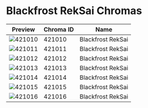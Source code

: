 # Blackfrost RekSai Chromas



| Preview | Chroma ID | Name |
|---------|-----------|------|
| ![421010](https://raw.communitydragon.org/latest/plugins/rcp-be-lol-game-data/global/default/v1/champion-chroma-images/421/421010.png) | 421010 | Blackfrost RekSai |
| ![421011](https://raw.communitydragon.org/latest/plugins/rcp-be-lol-game-data/global/default/v1/champion-chroma-images/421/421011.png) | 421011 | Blackfrost RekSai |
| ![421012](https://raw.communitydragon.org/latest/plugins/rcp-be-lol-game-data/global/default/v1/champion-chroma-images/421/421012.png) | 421012 | Blackfrost RekSai |
| ![421013](https://raw.communitydragon.org/latest/plugins/rcp-be-lol-game-data/global/default/v1/champion-chroma-images/421/421013.png) | 421013 | Blackfrost RekSai |
| ![421014](https://raw.communitydragon.org/latest/plugins/rcp-be-lol-game-data/global/default/v1/champion-chroma-images/421/421014.png) | 421014 | Blackfrost RekSai |
| ![421015](https://raw.communitydragon.org/latest/plugins/rcp-be-lol-game-data/global/default/v1/champion-chroma-images/421/421015.png) | 421015 | Blackfrost RekSai |
| ![421016](https://raw.communitydragon.org/latest/plugins/rcp-be-lol-game-data/global/default/v1/champion-chroma-images/421/421016.png) | 421016 | Blackfrost RekSai |